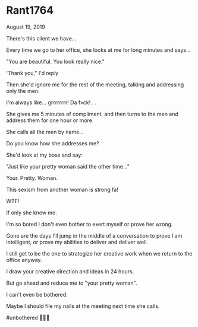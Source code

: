 # Rant1764




August 19, 2019

There's this client we have...

Every time we go to her office, she looks at me for long minutes and says...

"You are beautiful. You look really nice."

'Thank you," I'd reply 

Then she'd ignore me for the rest of the meeting, talking and addressing only the men.

I'm always like... grrrrrrrr! Da fvck!
.
.

She gives me 5 minutes of compliment, and then turns to the men and address them for one hour or more.

She calls all the men by name...

Do you know how she addresses me?

She'd look at my boss and say:

"Just like your pretty woman said the other time..."

Your. Pretty. Woman.

This sexism from another woman is strong fa!

WTF!

If only she knew me.

I'm so bored I don't even bother to exert myself or prove her wrong.

Gone are the days I'll jump in the middle of a conversation to prove I am intelligent, or prove my abilities to deliver and deliver well.

I still get to be the one to strategize her creative work when we return to the office anyway.

I draw your creative direction and ideas in 24 hours.

But go ahead and reduce me to "your pretty woman".

I can't even be bothered.

Maybe I should file my nails at the meeting next time she calls.

#unbothered 🤷🏽‍♀️